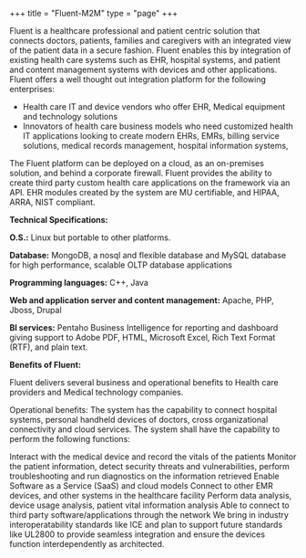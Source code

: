 +++
title = "Fluent-M2M"
type = "page"
+++

Fluent is a healthcare professional and patient centric solution that connects doctors, patients, families and caregivers with an integrated view of the patient data in a secure fashion. Fluent enables this by integration of existing health care systems such as EHR, hospital systems, and patient and content management systems with devices and other applications. Fluent offers a well thought out integration platform for the following enterprises:

* Health care IT and device vendors who offer EHR, Medical equipment and technology solutions
* Innovators of health care business models who need customized health IT applications looking to create modern EHRs, EMRs, billing service solutions, medical records management, hospital information systems,

The Fluent platform can be deployed on a cloud, as an on-premises solution, and behind a corporate firewall. Fluent provides the ability to create third party custom health care applications on the framework via an API. EHR modules created by the system are MU certifiable, and HIPAA, ARRA, NIST compliant.


**Technical Specifications:**

**O.S.:** Linux but portable to other platforms.

**Database:** MongoDB, a nosql and flexible database and MySQL database for high performance, scalable OLTP database applications

**Programming languages:** C++, Java

**Web and application server and content management:** Apache, PHP, Jboss, Drupal

**BI services:** Pentaho Business Intelligence for reporting and dashboard giving support to Adobe PDF, HTML, Microsoft Excel, Rich Text Format (RTF), and plain text.

**Benefits of Fluent:**

Fluent delivers several business and operational benefits to Health care providers and Medical technology companies.

Operational benefits: The system has the capability to connect hospital systems, personal handheld devices of doctors, cross organizational connectivity and cloud services. The system shall have the capability to perform the following functions:

Interact with the medical device and record the vitals of the patients
Monitor the patient information, detect security threats and vulnerabilities, perform troubleshooting and run diagnostics on the information retrieved
Enable Software as a Service (SaaS) and cloud models
Connect to other EMR devices, and other systems in the healthcare facility
Perform data analysis, device usage analysis, patient vital information analysis
Able to connect to third party software/applications through the network
We bring in industry interoperatability standards like ICE and plan to support future standards like UL2800 to provide seamless integration and ensure the devices function interdependently as architected.

